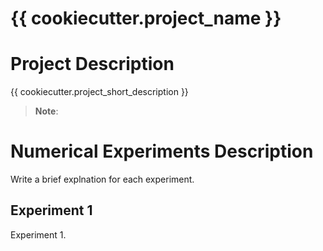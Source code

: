 # {{ cookiecutter.project_name }}

# Project Description

{{ cookiecutter.project_short_description }}

> **Note**: 

# Numerical Experiments Description
Write a brief explnation for each experiment.

## Experiment 1

Experiment 1.